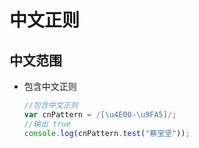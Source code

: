 # 中文正则

## 中文范围

*   包含中文正则

    ```javascript
    //包含中文正则
    var cnPattern = /[\u4E00-\u9FA5]/;
    //输出 true
    console.log(cnPattern.test("蔡宝坚"));
    ```
